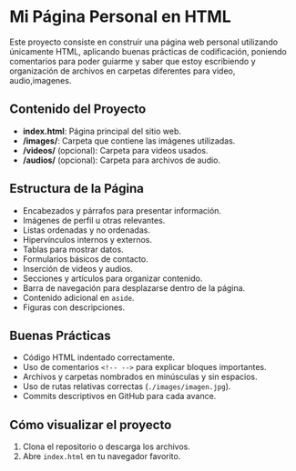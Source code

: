 
# Mi Página Personal en HTML

Este proyecto consiste en construir una página web personal utilizando únicamente HTML, aplicando buenas prácticas de codificación, poniendo comentarios para poder guiarme y saber que estoy escribiendo y organización de archivos en carpetas diferentes para video, audio,imagenes.

## Contenido del Proyecto

- **index.html**: Página principal del sitio web.
- **/images/**: Carpeta que contiene las imágenes utilizadas.
- **/videos/** (opcional): Carpeta para videos usados.
- **/audios/** (opcional): Carpeta para archivos de audio.

## Estructura de la Página

- Encabezados y párrafos para presentar información.
- Imágenes de perfil u otras relevantes.
- Listas ordenadas y no ordenadas.
- Hipervínculos internos y externos.
- Tablas para mostrar datos.
- Formularios básicos de contacto.
- Inserción de videos y audios.
- Secciones y artículos para organizar contenido.
- Barra de navegación para desplazarse dentro de la página.
- Contenido adicional en `aside`.
- Figuras con descripciones.

## Buenas Prácticas

- Código HTML indentado correctamente.
- Uso de comentarios `<!-- -->` para explicar bloques importantes.
- Archivos y carpetas nombrados en minúsculas y sin espacios.
- Uso de rutas relativas correctas (`./images/imagen.jpg`).
- Commits descriptivos en GitHub para cada avance.

## Cómo visualizar el proyecto

1. Clona el repositorio o descarga los archivos.
2. Abre `index.html` en tu navegador favorito.
